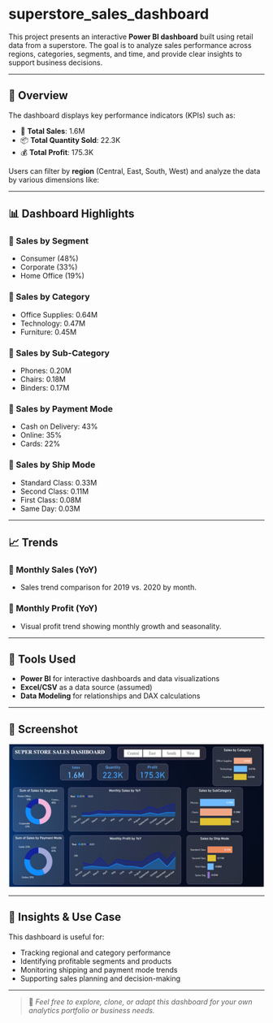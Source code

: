 # superstore_sales_dashboard

This project presents an interactive **Power BI dashboard** built using retail data from a superstore. The goal is to analyze sales performance across regions, categories, segments, and time, and provide clear insights to support business decisions.

---

## 🧾 Overview

The dashboard displays key performance indicators (KPIs) such as:

- 🛒 **Total Sales**: 1.6M  
- 📦 **Total Quantity Sold**: 22.3K  
- 💰 **Total Profit**: 175.3K

Users can filter by **region** (Central, East, South, West) and analyze the data by various dimensions like:

---

## 📊 Dashboard Highlights

### 🔹 Sales by Segment
- Consumer (48%)
- Corporate (33%)
- Home Office (19%)

### 🔹 Sales by Category
- Office Supplies: 0.64M
- Technology: 0.47M
- Furniture: 0.45M

### 🔹 Sales by Sub-Category
- Phones: 0.20M
- Chairs: 0.18M
- Binders: 0.17M

### 🔹 Sales by Payment Mode
- Cash on Delivery: 43%
- Online: 35%
- Cards: 22%

### 🔹 Sales by Ship Mode
- Standard Class: 0.33M
- Second Class: 0.11M
- First Class: 0.08M
- Same Day: 0.03M

---

## 📈 Trends

### 🔸 Monthly Sales (YoY)
- Sales trend comparison for 2019 vs. 2020 by month.

### 🔸 Monthly Profit (YoY)
- Visual profit trend showing monthly growth and seasonality.

---

## 📌 Tools Used

- **Power BI** for interactive dashboards and data visualizations
- **Excel/CSV** as a data source (assumed)
- **Data Modeling** for relationships and DAX calculations

---

## 📁 Screenshot

![Dashboard Preview](./Superstore%20Sales%20Dashboard.png)

---

## 🧠 Insights & Use Case

This dashboard is useful for:
- Tracking regional and category performance
- Identifying profitable segments and products
- Monitoring shipping and payment mode trends
- Supporting sales planning and decision-making

---

> 📌 *Feel free to explore, clone, or adapt this dashboard for your own analytics portfolio or business needs.*
